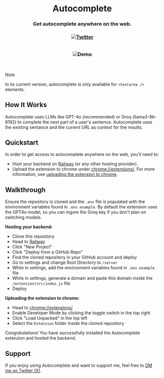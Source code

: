 <div align="center">
  <h1>Autocomplete</h1>
  <h3>Get autocomplete anywhere on the web.<h3>
  <a href="https://twitter.com/passionandfury">
    <img alt="Twitter" src="https://img.shields.io/twitter/url.svg?label=%40passionandfury&style=social&url=https%3A%2F%2Ftwitter.com%2Falexdotjs" />
  </a>
  <br />
  <br />
  <figure>
    <img src="https://assets.trpc.io/www/v10/v10-dark-landscape.gif" alt="Demo" />
  </figure>
</div>

<br />

> [!NOTE]
>
> In its current version, autocomplete is only available for `<textarea />` elements.

## How It Works

Autocomplete uses LLMs like GPT-4o (recommended) or Groq (llama3-8b-8192) to complete the next part of a user's sentence. Autocomplete uses the existing sentance and the current URL as context for the results.

## Quickstart

In order to get access to autocomplete anywhere on the web, you'll need to:

- Host your backend on [Railway](https://railway.app) (or any other hosting provider).
- Upload the extension to chrome under [chrome://extensions/](chrome://extensions/). For more information, see [uploading the extension to chrome](#uploading-the-extension-to-chrome).

## Walkthrough

Ensure the repository is cloned and the `.env` file is populated with the environment variables found in `.env.example`. By default the extension uses the GPT4o model, so you can ingore the Groq key if you don't plan on switching models.

**Hosting your backend:**

- Clone this repository
- Head to [Railway](https://railway.app)
- Click "New Project"
- Click "Deploy from a GitHub Repo"
- Find the cloned repository in your GitHub account and deploy
- Go to settings and change Root Directory to `/server`
- While in settings, add the environment variables found in `.env.example` file
- While in settings, generate a domain and paste this domain inside the `/extension/src/index.js` file
- Deploy

**Uploading the extension to chrome:**

- Head to [chrome://extensions/](chrome://extensions/)
- Enable Developer Mode by clicking the toggle switch in the top right
- Click "Load Unpacked" in the top left
- Select the `Extension` folder inside the cloned repository

Congratulations! You have successfully installed the Autocomplete extension and hosted the backend.

## Support

If you enjoy using Autocomplete and want to support me, feel free to [DM me on Twitter (X)](https://x.com/passionandfury).
